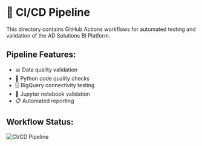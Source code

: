 # 🔄 CI/CD Pipeline

This directory contains GitHub Actions workflows for automated testing and validation of the AD Solutions BI Platform.

## Pipeline Features:
- 📊 Data quality validation
- 🐍 Python code quality checks  
- 🗄️ BigQuery connectivity testing
- 📓 Jupyter notebook validation
- 📋 Automated reporting

## Workflow Status:
![CI/CD Pipeline](https://github.com/AvyDle/AD-Solutions-BI-Platform/actions/workflows/ci-cd-pipeline.yml/badge.svg)
